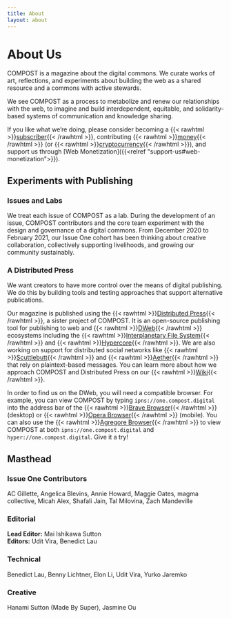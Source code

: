 ```yaml
---
title: About
layout: about
---
```


# About Us

COMPOST is a magazine about the digital commons. We curate works of art, reflections, and experiments about building the web as a shared resource and a commons with active stewards.

We see COMPOST as a process to metabolize and renew our relationships with the web, to imagine and build interdependent, equitable, and solidarity-based systems of communication and knowledge sharing.

If you like what we’re doing, please consider becoming a {{< rawhtml >}}<a href="https://opencollective.com/compost/contribute/backer-22573/checkout" target="_blank">subscriber</a>{{< /rawhtml >}}, contributing {{< rawhtml >}}<a href="https://opencollective.com/compost" target="_blank">money</a>{{< /rawhtml >}} (or {{< rawhtml >}}<a href="https://gitcoin.co/grants/1385/compost" target="_blank">cryptocurrency</a>{{< /rawhtml >}}), and support us through [Web Monetization]({{<relref "support-us#web-monetization">}}).

## Experiments with Publishing

### Issues and Labs

We treat each issue of COMPOST as a lab. During the development of an issue, COMPOST contributors and the core team experiment with the design and governance of a digital commons. From December 2020 to February 2021, our Issue One cohort has been thinking about creative collaboration, collectively supporting livelihoods, and growing our community sustainably.

### A Distributed Press

We want creators to have more control over the means of digital publishing. We do this by building tools and testing approaches that support alternative publications.

Our magazine is published using the {{< rawhtml >}}<a href="https://distributed.press" target="_blank">Distributed Press</a>{{< /rawhtml >}}, a sister project of COMPOST.
It is an open-source publishing tool for publishing to web and {{< rawhtml >}}<a href="https://getdweb.net" target="_blank">DWeb</a>{{< /rawhtml >}} ecosystems including the {{< rawhtml >}}<a href="https://ipfs.io" target="_blank">Interplanetary File System</a>{{< /rawhtml >}} and {{< rawhtml >}}<a href="https://hypercore-protocol.org" target="_blank">Hypercore</a>{{< /rawhtml >}}. We are also working on support for distributed social networks like {{< rawhtml >}}<a href="https://scuttlebutt.nz" target="_blank">Scuttlebutt</a>{{< /rawhtml >}} and {{< rawhtml >}}<a href="https://aether.app" target="_blank">Aether</a>{{< /rawhtml >}} that rely on plaintext-based messages. You can learn more about how we approach COMPOST and Distributed Press on our {{< rawhtml >}}<a href="https://github.com/hyphacoop/distributed-press-organizing/wiki/About-COMPOST-and-Distributed-Press/" target="_blank">Wiki</a>{{< /rawhtml >}}.

In order to find us on the DWeb, you will need a compatible browser. For example, you can view COMPOST by typing `ipns://one.compost.digital` into the address bar of the {{< rawhtml >}}<a href="https://brave.com" target="_blank">Brave Browser</a>{{< /rawhtml >}} (desktop) or {{< rawhtml >}}<a href="https://www.opera.com/mobile" target="_blank">Opera Browser</a>{{< /rawhtml >}} (mobile). You can also use the {{< rawhtml >}}<a href="https://github.com/AgregoreWeb/agregore-browser" target="_blank">Agregore Browser</a>{{< /rawhtml >}} to view COMPOST at both `ipns://one.compost.digital` and `hyper://one.compost.digital`. Give it a try!

## Masthead

### Issue One Contributors

AC Gillette, Angelica Blevins, Annie Howard, Maggie Oates, magma collective, Micah Alex, Shafali Jain, Tal Milovina, Zach Mandeville

### Editorial

**Lead Editor:** Mai Ishikawa Sutton  
**Editors:** Udit Vira, Benedict Lau

### Technical

Benedict Lau, Benny Lichtner, Elon Li, Udit Vira, Yurko Jaremko

### Creative

Hanami Sutton (Made By Super), Jasmine Ou
